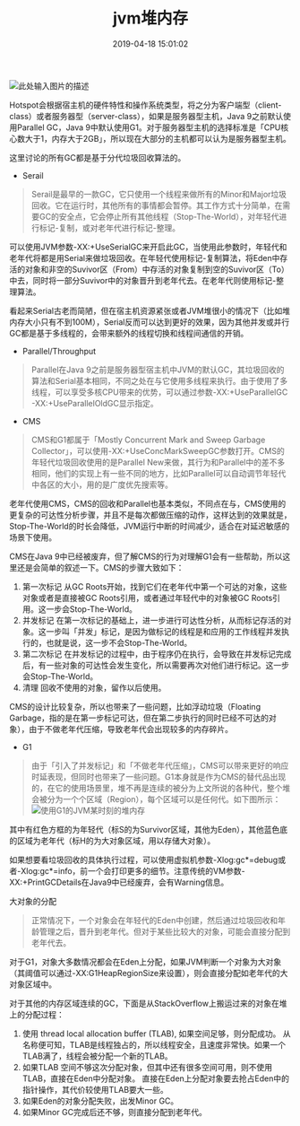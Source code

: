 ﻿---
layout: post
title:  "jvm堆内存"
date:   2019-04-18 15:01:02
categories: 
   - JDK
tags:
   - JDK
---

![此处输入图片的描述][1]


  Hotspot会根据宿主机的硬件特性和操作系统类型，将之分为客户端型（client-class）或者服务器型（server-class），如果是服务器型主机，Java 9之前默认使用Parallel GC，Java 9中默认使用G1。对于服务器型主机的选择标准是「CPU核心数大于1，内存大于2GB」，所以现在大部分的主机都可以认为是服务器型主机。
  
  这里讨论的所有GC都是基于分代垃圾回收算法的。
  
- Serail

> Serail是最早的一款GC，它只使用一个线程来做所有的Minor和Major垃圾回收。它在运行时，其他所有的事情都会暂停。其工作方式十分简单，在需要GC的安全点，它会停止所有其他线程（Stop-The-World），对年轻代进行标记-复制，或对老年代进行标记-整理。
>
可以使用JVM参数-XX:+UseSerialGC来开启此GC，当使用此参数时，年轻代和老年代将都是用Serial来做垃圾回收。在年轻代使用标记-复制算法，将Eden中存活的对象和非空的Suvivor区（From）中存活的对象复制到空的Suvivor区（To）中去，同时将一部分Suvivor中的对象晋升到老年代去。在老年代则使用标记-整理算法。
>
看起来Serial古老而简陋，但在宿主机资源紧张或者JVM堆很小的情况下（比如堆内存大小只有不到100M），Serial反而可以达到更好的效果，因为其他并发或并行GC都是基于多线程的，会带来额外的线程切换和线程间通信的开销。

- Parallel/Throughput

> Parallel在Java 9之前是服务器型宿主机中JVM的默认GC，其垃圾回收的算法和Serial基本相同，不同之处在与它使用多线程来执行。由于使用了多线程，可以享受多核CPU带来的优势，可以通过参数-XX:+UseParallelGC -XX:+UseParallelOldGC显示指定。

- CMS

> CMS和G1都属于「Mostly Concurrent Mark and Sweep Garbage Collector」，可以使用-XX:+UseConcMarkSweepGC参数打开。CMS的年轻代垃圾回收使用的是Parallel New来做，其行为和Parallel中的差不多相同，他们的实现上有一些不同的地方，比如Parallel可以自动调节年轻代中各区的大小，用的是广度优先搜索等。
>
老年代使用CMS，CMS的回收和Parallel也基本类似，不同点在与，CMS使用的更复杂的可达性分析步骤，并且不是每次都做压缩的动作，这样达到的效果就是，Stop-The-World的时长会降低，JVM运行中断的时间减少，适合在对延迟敏感的场景下使用。
>
CMS在Java 9中已经被废弃，但了解CMS的行为对理解G1会有一些帮助，所以这里还是会简单的叙述一下。CMS的步骤大致如下：
>
1. 第一次标记
从GC Roots开始，找到它们在老年代中第一个可达的对象，这些对象或者是直接被GC Roots引用，或者通过年轻代中的对象被GC Roots引用。这一步会Stop-The-World。
2. 并发标记
在第一次标记的基础上，进一步进行可达性分析，从而标记存活的对象。这一步叫「并发」标记，是因为做标记的线程是和应用的工作线程并发执行的，也就是说，这一步不会Stop-The-World。
3. 第二次标记
在并发标记的过程中，由于程序仍在执行，会导致在并发标记完成后，有一些对象的可达性会发生变化，所以需要再次对他们进行标记。这一步会Stop-The-World。
4. 清理
回收不使用的对象，留作以后使用。
>
CMS的设计比较复杂，所以也带来了一些问题，比如浮动垃圾（Floating Garbage，指的是在第一步标记可达，但在第二步执行的同时已经不可达的对象），由于不做老年代压缩，导致老年代会出现较多的内存碎片。

- G1

> 由于「引入了并发标记」和「不做老年代压缩」，CMS可以带来更好的响应时延表现，但同时也带来了一些问题。G1本身就是作为CMS的替代品出现的，在它的使用场景里，堆不再是连续的被分为上文所说的各种代，整个堆会被分为一个个区域（Region），每个区域可以是任何代。如下图所示：
![使用G1的JVM某时刻的堆内存][2]


  [1]: http://static.codeceo.com/images/2018/12/006tNbRwly1fy359itj30j30mn0ecjuh.jpg
  [2]: http://static.codeceo.com/images/2017/09/gc-03.png
>  
  其中有红色方框的为年轻代（标S的为Survivor区域，其他为Eden），其他蓝色底的区域为老年代（标H的为大对象区域，用以存储大对象）。
>
如果想要看垃圾回收的具体执行过程，可以使用虚拟机参数-Xlog:gc*=debug或者-Xlog:gc*=info，前一个会打印更多的细节。注意传统的VM参数-XX:+PrintGCDetails在Java9中已经废弃，会有Warning信息。

大对象的分配

> 正常情况下，一个对象会在年轻代的Eden中创建，然后通过垃圾回收和年龄管理之后，晋升到老年代。但对于某些比较大的对象，可能会直接分配到老年代去。
>
对于G1，对象大多数情况都会在Eden上分配，如果JVM判断一个对象为大对象（其阈值可以通过-XX:G1HeapRegionSize来设置），则会直接分配如老年代的大对象区域中。
>
对于其他的内存区域连续的GC，下面是从StackOverflow上搬运过来的对象在堆上的分配过程：
>
1. 使用 thread local allocation buffer (TLAB), 如果空间足够，则分配成功。
从名称便可知，TLAB是线程独占的，所以线程安全，且速度非常快。如果一个TLAB满了，线程会被分配一个新的TLAB。
2. 如果TLAB 空间不够这次分配对象，但其中还有很多空间可用，则不使用TLAB，直接在Eden中分配对象。
直接在Eden上分配对象要去抢占Eden中的指针操作，其代价较使用TLAB要大一些。
3. 如果Eden的对象分配失败，出发Minor GC。
4. 如果Minor GC完成后还不够，则直接分配到老年代。



  
